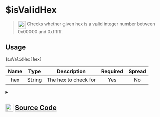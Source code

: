 # $isValidHex
> <img align="top" src="https://upload.wikimedia.org/wikipedia/commons/thumb/e/e4/Infobox_info_icon.svg/160px-Infobox_info_icon.svg.png?20150409153300" alt="image" width="25" height="auto"> Checks whether given hex is a valid integer number between 0x00000 and 0xffffff.
## Usage
```
$isValidHex[hex]
```
| Name | Type | Description | Required | Spread
| :---: | :---: | :---: | :---: | :---: |
hex | String | The hex to check for | Yes | No
<details>
<summary>
    
## <img align="top" src="https://cdn4.iconfinder.com/data/icons/iconsimple-logotypes/512/github-512.png" alt="image" width="25" height="auto">  [Source Code](https://github.com/tryforge/ForgeScript-V2/blob/main/src/native/isValidHex.ts)
    
</summary>
    
```ts
import { ArgType, NativeFunction } from "../structures"

export const MaxHexIntValue = 0xffffff as const
export const MinHexIntValue = 0 as const

export default new NativeFunction({
    name: "$isValidHex",
    version: "1.3.0",
    description: "Checks whether given hex is a valid integer number between 0x00000 and 0xffffff.",
    unwrap: true,
    brackets: true,
    args: [
        {
            name: "hex",
            rest: false,
            required: true,
            type: ArgType.String,
            description: "The hex to check for"
        }
    ],
    execute(ctx, [ hex ]) {
        const int = parseInt(hex.replace("#", ""), 16)
        return this.success(!isNaN(int) && int >= MinHexIntValue && int <= MaxHexIntValue)
    },
})
```
    
</details>